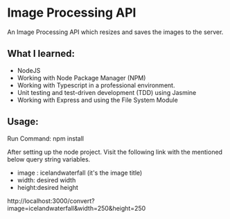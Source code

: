 # Image Processing API
An Image Processing API which resizes and saves the images to the server.

## What I learned:
* NodeJS
* Working with Node Package Manager (NPM)
* Working with Typescript in a professional environment.
* Unit testing and test-driven development (TDD) using Jasmine
* Working with Express and using the File System Module

## Usage:

Run Command:
	npm install

After setting up the node project. Visit the following link with the mentioned below query string variables.
* image : icelandwaterfall (it's the image title)
* width: desired width
* height:desired height

http://localhost:3000/convert?image=icelandwaterfall&width=250&height=250

